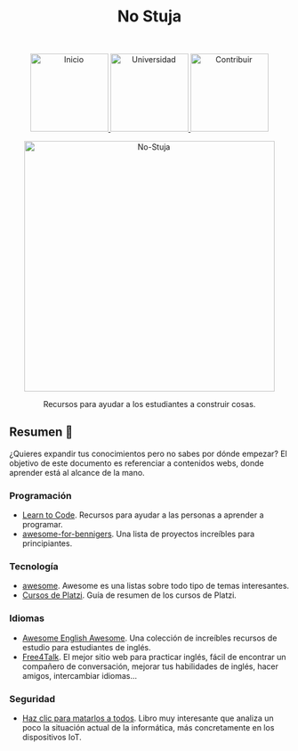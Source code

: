 <h1 align="center"> No Stuja </h1> <br>
<p align="center">
          <a 		href="../README.md">
  <img alt="Inicio" title="Inicio" src="../imagenes/boton-inicio.png" width="140">
  </a>
      <a 		href="../universidad">
  <img alt="Universidad" title="Universidad" src="../imagenes/boton-universidad.png" width="140">
  </a>
        <a 		href="../doc/CONTRIBUIR.md">
  <img alt="Contribuir" title="Contribuir" src="../imagenes/boton-contribuir.png" width="140">
  </a>
</p>
<p align="center">
    <img alt="No-Stuja" title="No-Stuja" src="../imagenes/no-stuja.png" width="450">
</p>

<p align="center">Recursos para ayudar a los estudiantes a construir cosas.</p>




## Resumen  📖

¿Quieres expandir tus conocimientos pero no sabes por dónde empezar? El objetivo de este documento es referenciar a contenidos webs, donde aprender está al alcance de la mano. 



### Programación

* [Learn to Code](https://github.com/collections/learn-to-code). Recursos para ayudar a las personas a aprender a programar. 
* [awesome-for-bennigers](https://github.com/MunGell/awesome-for-beginners). Una lista de proyectos increíbles para principiantes. 



### Tecnología

* [awesome](https://github.com/sindresorhus/awesome). Awesome es una listas sobre todo tipo de temas interesantes.
* [Cursos de Platzi](https://github.com/MineiToshio/CursosPlatzi). Guía de resumen de los cursos de Platzi.



### Idiomas

* [Awesome English Awesome](https://github.com/yvoronoy/awesome-english). Una colección de increíbles recursos de estudio para estudiantes de inglés.
* [Free4Talk](https://www.free4talk.com/). El mejor sitio web para practicar inglés, fácil de encontrar un compañero de conversación, mejorar tus habilidades de inglés, hacer amigos, intercambiar idiomas...

### Seguridad
* [Haz clic para matarlos a todos](https://www.amazon.es/clic-aquí-para-matarlos-todos-ebook/dp/B07QQGBH7X). Libro muy interesante que analiza un poco la situación actual de la informática, más concretamente en los dispositivos IoT.
